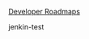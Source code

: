 [Developer Roadmaps](https://roadmap.sh/)

jenkin-test
<img :src="$withBase('/assets/frontend.png')">
